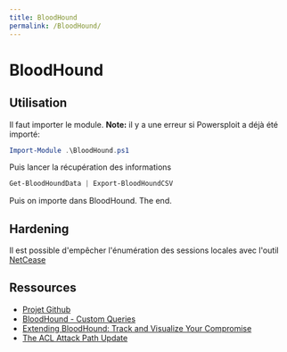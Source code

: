 ```yaml
---
title: BloodHound
permalink: /BloodHound/
---
```


# BloodHound

## Utilisation

Il faut importer le module. **Note:** il y a une erreur si Powersploit a déjà été importé:

``` powershell
Import-Module .\BloodHound.ps1
```

Puis lancer la récupération des informations

``` powershell
Get-BloodHoundData | Export-BloodHoundCSV
```

Puis on importe dans BloodHound. The end.

## Hardening

Il est possible d'empêcher l'énumération des sessions locales avec l'outil [NetCease](https://gallery.technet.microsoft.com/Net-Cease-Blocking-Net-1e8dcb5b)

## Ressources

-   [Projet Github](https://github.com/adaptivethreat/BloodHound)
-   [BloodHound - Custom Queries](http://www.securityripcord.com/blog/2016/09/28/bloodhound-custom-queries/)
-   [Extending BloodHound: Track and Visualize Your Compromise](http://porterhau5.com/blog/extending-bloodhound-track-and-visualize-your-compromise/)
-   [The ACL Attack Path Update](https://wald0.com/?p=112)
